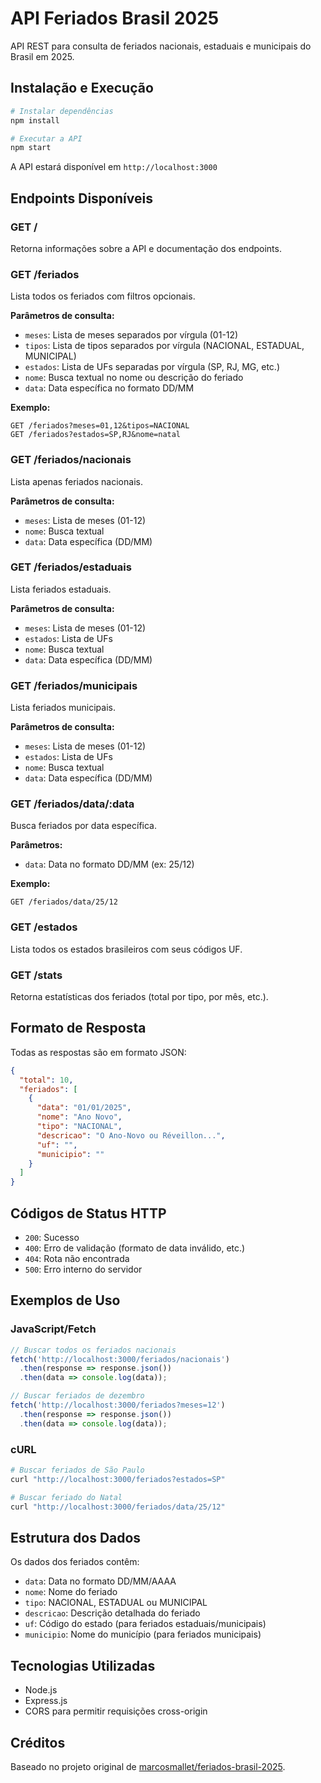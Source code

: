 # API Feriados Brasil 2025

API REST para consulta de feriados nacionais, estaduais e municipais do Brasil em 2025.

## Instalação e Execução

```bash
# Instalar dependências
npm install

# Executar a API
npm start
```

A API estará disponível em `http://localhost:3000`

## Endpoints Disponíveis

### GET /
Retorna informações sobre a API e documentação dos endpoints.

### GET /feriados
Lista todos os feriados com filtros opcionais.

**Parâmetros de consulta:**
- `meses`: Lista de meses separados por vírgula (01-12)
- `tipos`: Lista de tipos separados por vírgula (NACIONAL, ESTADUAL, MUNICIPAL)
- `estados`: Lista de UFs separadas por vírgula (SP, RJ, MG, etc.)
- `nome`: Busca textual no nome ou descrição do feriado
- `data`: Data específica no formato DD/MM

**Exemplo:**
```
GET /feriados?meses=01,12&tipos=NACIONAL
GET /feriados?estados=SP,RJ&nome=natal
```

### GET /feriados/nacionais
Lista apenas feriados nacionais.

**Parâmetros de consulta:**
- `meses`: Lista de meses (01-12)
- `nome`: Busca textual
- `data`: Data específica (DD/MM)

### GET /feriados/estaduais
Lista feriados estaduais.

**Parâmetros de consulta:**
- `meses`: Lista de meses (01-12)
- `estados`: Lista de UFs
- `nome`: Busca textual
- `data`: Data específica (DD/MM)

### GET /feriados/municipais
Lista feriados municipais.

**Parâmetros de consulta:**
- `meses`: Lista de meses (01-12)
- `estados`: Lista de UFs
- `nome`: Busca textual
- `data`: Data específica (DD/MM)

### GET /feriados/data/:data
Busca feriados por data específica.

**Parâmetros:**
- `data`: Data no formato DD/MM (ex: 25/12)

**Exemplo:**
```
GET /feriados/data/25/12
```

### GET /estados
Lista todos os estados brasileiros com seus códigos UF.

### GET /stats
Retorna estatísticas dos feriados (total por tipo, por mês, etc.).

## Formato de Resposta

Todas as respostas são em formato JSON:

```json
{
  "total": 10,
  "feriados": [
    {
      "data": "01/01/2025",
      "nome": "Ano Novo",
      "tipo": "NACIONAL",
      "descricao": "O Ano-Novo ou Réveillon...",
      "uf": "",
      "municipio": ""
    }
  ]
}
```

## Códigos de Status HTTP

- `200`: Sucesso
- `400`: Erro de validação (formato de data inválido, etc.)
- `404`: Rota não encontrada
- `500`: Erro interno do servidor

## Exemplos de Uso

### JavaScript/Fetch
```javascript
// Buscar todos os feriados nacionais
fetch('http://localhost:3000/feriados/nacionais')
  .then(response => response.json())
  .then(data => console.log(data));

// Buscar feriados de dezembro
fetch('http://localhost:3000/feriados?meses=12')
  .then(response => response.json())
  .then(data => console.log(data));
```

### cURL
```bash
# Buscar feriados de São Paulo
curl "http://localhost:3000/feriados?estados=SP"

# Buscar feriado do Natal
curl "http://localhost:3000/feriados/data/25/12"
```

## Estrutura dos Dados

Os dados dos feriados contêm:
- `data`: Data no formato DD/MM/AAAA
- `nome`: Nome do feriado
- `tipo`: NACIONAL, ESTADUAL ou MUNICIPAL
- `descricao`: Descrição detalhada do feriado
- `uf`: Código do estado (para feriados estaduais/municipais)
- `municipio`: Nome do município (para feriados municipais)

## Tecnologias Utilizadas

- Node.js
- Express.js
- CORS para permitir requisições cross-origin

## Créditos

Baseado no projeto original de [marcosmallet/feriados-brasil-2025](https://github.com/marcosmallet/feriados-brasil-2025).

